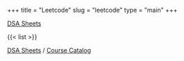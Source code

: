 +++
title = "Leetcode"
slug = "leetcode"
type = "main"
+++

[DSA Sheets](https://grid47.xyz/sheets/)

{{< list >}}

[DSA Sheets](https://grid47.xyz/sheets/) / [Course Catalog](https://grid47.xyz/courses/)

